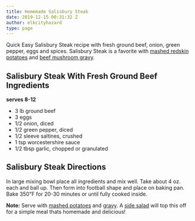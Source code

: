 ```yaml
---
title: Homemade Salisbury Steak
date: 2019-12-15 00:31:32 Z
author: elkcityhazard
type: page
---
```


Quick Easy Salisbury Steak recipe with fresh ground beef, onion, green pepper, eggs and spices. Salisbury Steak is a favorite with [mashed redskin potatoes][1] and [beef mushroom gravy][2].

## Salisbury Steak With Fresh Ground Beef Ingredients

**serves 8-12**

  * 3 lb ground beef
  * 3 eggs
  * 1/2 onion, diced
  * 1/2 green pepper, diced
  * 1/2 sleeve saltines, crushed
  * 1 tsp worcestershire sauce
  * 1/2 tbsp garlic, chopped or granulated

## Salisbury Steak Directions

In large mixing bowl place all ingredients and mix well. Take about 4 oz. each and ball up. Then form into football shape and place on baking pan. Bake 350&#8457; for 20-30 minutes or until fully cooked inside.

**Note:** Serve with [mashed potatoes][1] and [gravy][3]. A [side salad][4] will top this off for a simple meal thats homemade and delicious!

 [1]: /wordpress/recipes-for-special-occasions-and-events/homemade-mashed-potatoes-recipe/
 [2]: /wordpress/easy-pork-recipes/pork-chops-recipe-with-mushroom-gravy/
 [3]: /wordpress/institutional-recipes-for-200/easy-side-dishes/easy-gravy-recipe/
 [4]: /wordpress/vegetables-and-salad-recipes/